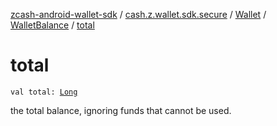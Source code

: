 [zcash-android-wallet-sdk](../../../index.md) / [cash.z.wallet.sdk.secure](../../index.md) / [Wallet](../index.md) / [WalletBalance](index.md) / [total](./total.md)

# total

`val total: `[`Long`](https://kotlinlang.org/api/latest/jvm/stdlib/kotlin/-long/index.html)

the total balance, ignoring funds that cannot be used.

